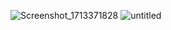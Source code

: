 ![Screenshot_1713371828](https://github.com/somyyaak/ChatWise/assets/87721952/c1e13bad-c564-43e9-b712-7f2dbb4bedaa)
![untitled](https://github.com/somyyaak/ChatWise/assets/87721952/493f4749-6080-409f-9404-d53d957a8c23)

